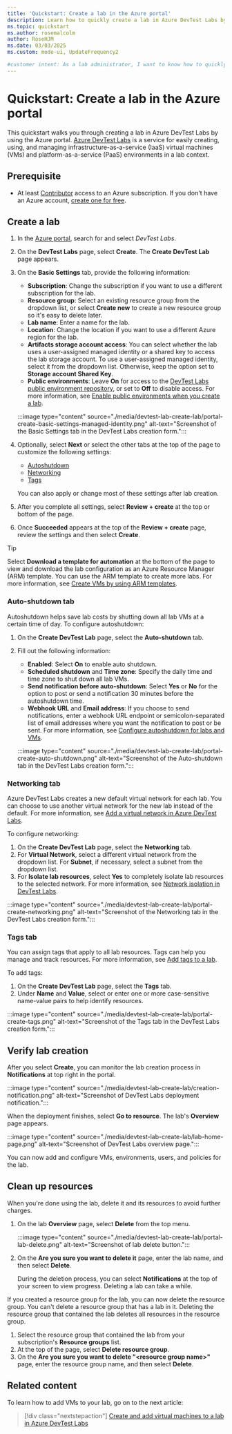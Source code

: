 ```yaml
---
title: 'Quickstart: Create a lab in the Azure portal'
description: Learn how to quickly create a lab in Azure DevTest Labs by using the Azure portal.
ms.topic: quickstart
ms.author: rosemalcolm
author: RoseHJM
ms.date: 03/03/2025
ms.custom: mode-ui, UpdateFrequency2

#customer intent: As a lab administrator, I want to know how to quickly set up Azure DevTest Labs by using the Azure portal.
---
```


# Quickstart: Create a lab in the Azure portal

This quickstart walks you through creating a lab in Azure DevTest Labs by using the Azure portal. [Azure DevTest Labs](https://azure.microsoft.com/services/devtest-lab) is a service for easily creating, using, and managing infrastructure-as-a-service (IaaS) virtual machines (VMs) and platform-as-a-service (PaaS) environments in a lab context.

## Prerequisite

- At least [Contributor](/azure/role-based-access-control/built-in-roles#contributor) access to an Azure subscription. If you don't have an Azure account, [create one for free](https://azure.microsoft.com/free/?WT.mc_id=A261C142F).

## Create a lab

1. In the [Azure portal](https://portal.azure.com), search for and select *DevTest Labs*.
1. On the **DevTest Labs** page, select **Create**. The **Create DevTest Lab** page appears.
1. On the **Basic Settings** tab, provide the following information:
   - **Subscription**: Change the subscription if you want to use a different subscription for the lab.
   - **Resource group**: Select an existing resource group from the dropdown list, or select **Create new** to create a new resource group so it's easy to delete later.
   - **Lab name**: Enter a name for the lab.
   - **Location**: Change the location if you want to use a different Azure region for the lab.
   - **Artifacts storage account access**: You can select whether the lab uses a user-assigned managed identity or a shared key to access the lab storage account. To use a user-assigned managed identity, select it from the dropdown list. Otherwise, keep the option set to **Storage account Shared Key**.
   - **Public environments**: Leave **On** for access to the [DevTest Labs public environment repository](https://github.com/Azure/azure-devtestlab/tree/master/Environments), or set to **Off** to disable access. For more information, see [Enable public environments when you create a lab](devtest-lab-create-environment-from-arm.md#set-public-environment-access-for-new-lab).

   :::image type="content" source="./media/devtest-lab-create-lab/portal-create-basic-settings-managed-identity.png" alt-text="Screenshot of the Basic Settings tab in the DevTest Labs creation form.":::

1. Optionally, select **Next** or select the other tabs at the top of the page to customize the following settings:

   - [Autoshutdown](#auto-shutdown-tab)
   - [Networking](#networking-tab)
   - [Tags](#tags-tab) 

   You can also apply or change most of these settings after lab creation.
1. After you complete all settings, select **Review + create** at the top or bottom of the page.
1. Once **Succeeded** appears at the top of the **Review + create** page, review the settings and then select **Create**.

> [!TIP]
> Select **Download a template for automation** at the bottom of the page to view and download the lab configuration as an Azure Resource Manager (ARM) template. You can use the ARM template to create more labs. For more information, see [Create VMs by using ARM templates](devtest-lab-use-resource-manager-template.md).

### Auto-shutdown tab

Autoshutdown helps save lab costs by shutting down all lab VMs at a certain time of day. To configure autoshutdown:

1. On the **Create DevTest Lab** page, select the **Auto-shutdown** tab.
1. Fill out the following information:
   - **Enabled**: Select **On** to enable auto shutdown.
   - **Scheduled shutdown** and **Time zone**: Specify the daily time and time zone to shut down all lab VMs.
   - **Send notification before auto-shutdown**: Select **Yes** or **No** for the option to post or send a notification 30 minutes before the autoshutdown time.
   - **Webhook URL** and **Email address**: If you choose to send notifications, enter a webhook URL endpoint or semicolon-separated list of email addresses where you want the notification to post or be sent. For more information, see [Configure autoshutdown for labs and VMs](devtest-lab-auto-shutdown.md).

   :::image type="content" source="./media/devtest-lab-create-lab/portal-create-auto-shutdown.png" alt-text="Screenshot of the Auto-shutdown tab in the DevTest Labs creation form.":::

### Networking tab

Azure DevTest Labs creates a new default virtual network for each lab. You can choose to use another virtual network for the new lab instead of the default. For more information, see [Add a virtual network in Azure DevTest Labs](devtest-lab-configure-vnet.md).

To configure networking:

1. On the **Create DevTest Lab** page, select the **Networking** tab.
1. For **Virtual Network**, select a different virtual network from the dropdown list. For **Subnet**, if necessary, select a subnet from the dropdown list.
1. For **Isolate lab resources**, select **Yes** to completely isolate lab resources to the selected network. For more information, see [Network isolation in DevTest Labs](network-isolation.md).

:::image type="content" source="./media/devtest-lab-create-lab/portal-create-networking.png" alt-text="Screenshot of the Networking tab in the DevTest Labs creation form.":::

### Tags tab

You can assign tags that apply to all lab resources. Tags can help you manage and track resources. For more information, see [Add tags to a lab](devtest-lab-add-tag.md).

To add tags:

1. On the **Create DevTest Lab** page, select the **Tags** tab.
1. Under **Name** and **Value**, select or enter one or more case-sensitive name-value pairs to help identify resources.

:::image type="content" source="./media/devtest-lab-create-lab/portal-create-tags.png" alt-text="Screenshot of the Tags tab in the DevTest Labs creation form.":::

## Verify lab creation

After you select **Create**, you can monitor the lab creation process in **Notifications** at top right in the portal.

:::image type="content" source="./media/devtest-lab-create-lab/creation-notification.png" alt-text="Screenshot of DevTest Labs deployment notification.":::

When the deployment finishes, select **Go to resource**. The lab's **Overview** page appears.

:::image type="content" source="./media/devtest-lab-create-lab/lab-home-page.png" alt-text="Screenshot of DevTest Labs overview page.":::

You can now add and configure VMs, environments, users, and policies for the lab.

## Clean up resources

When you're done using the lab, delete it and its resources to avoid further charges.

1. On the lab **Overview** page, select **Delete** from the top menu.

   :::image type="content" source="./media/devtest-lab-create-lab/portal-lab-delete.png" alt-text="Screenshot of lab delete button.":::

1. On the **Are you sure you want to delete it** page, enter the lab name, and then select **Delete**.

   During the deletion process, you can select **Notifications** at the top of your screen to view progress. Deleting a lab can take a while.

If you created a resource group for the lab, you can now delete the resource group. You can't delete a resource group that has a lab in it. Deleting the resource group that contained the lab deletes all resources in the resource group.

1. Select the resource group that contained the lab from your subscription's **Resource groups** list.
1. At the top of the page, select **Delete resource group**.
1. On the **Are you sure you want to delete "\<resource group name>"** page, enter the resource group name, and then select **Delete**.

## Related content

To learn how to add VMs to your lab, go on to the next article:

> [!div class="nextstepaction"]
> [Create and add virtual machines to a lab in Azure DevTest Labs](devtest-lab-add-vm.md)
